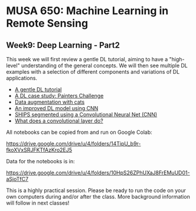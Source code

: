 # MUSA 650: Machine Learning in Remote Sensing

## Week9: Deep Learning - Part2

This week we will first review a gentle DL tutorial, aiming to have a "high-level" understanding of the general concepts. We will then see multiple DL examples with a selection of different components and variations of DL applications. 

- [A gentle DL tutorial](https://www.slideshare.net/LuMa921/deep-learning-a-visual-introduction)
- [A DL case study: Painters Challenge](DL_Painters.pdf)
- [Data augmentation with cats](DLBasics_KerasDataAugmentation.ipynb)
- [An improved DL model using CNN](DLBasics_SimpleCNN.ipynb)
- [SHIPS segmented using a Convolutional Neural Net (CNN)](DLBasics_SHIPS.ipynb)
- [What does a convolutional layer do?](DL_VisConvFilters.ipynb)

All notebooks can be copied from and run on Google Colab:

  https://drive.google.com/drive/u/4/folders/14TipU_b9r-fkoXVxSRJFKTfAzKro2EJ5
  
Data for the notebooks is in:

  https://drive.google.com/drive/u/4/folders/10HpS26ZPhUXaJ8FrEMuUD01-aSjoTfC7

This is a highly practical session. Please be ready to run the code on your own computers during and/or after the class. More background information will follow in next classes!
